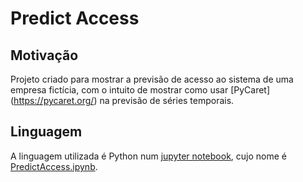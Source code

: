# Predict Access

## Motivação

Projeto criado para mostrar a previsão de acesso ao sistema de uma empresa fictícia, com o intuito de mostrar como usar [PyCaret] (https://pycaret.org/) na previsão de séries temporais.

## Linguagem

A linguagem utilizada é Python num [jupyter notebook](https://jupyter.org/), cujo nome é [PredictAccess.ipynb](./PredictAccess.ipynb).

